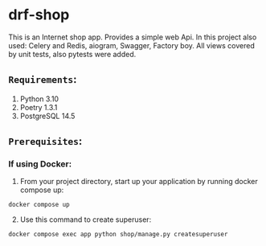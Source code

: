 # drf-shop
This is an Internet shop app. Provides a simple web Api. In this project also used: Celery and Redis, aiogram, Swagger, Factory boy. 
All views covered by unit tests, also pytests were added.

## `Requirements`:
1. Python 3.10
2. Poetry 1.3.1
3. PostgreSQL 14.5


## `Prerequisites`:

### If using Docker:
1. From your project directory, start up your application by running docker compose up:

`docker compose up`

2. Use this command to create superuser:

`docker compose exec app python shop/manage.py createsuperuser`
